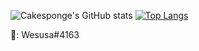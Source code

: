 ![Cakesponge's GitHub stats](https://github-readme-stats.vercel.app/api?username=cakesponge&show_icons=true&theme=gradient)
[![Top Langs](https://github-readme-stats.vercel.app/api/top-langs/?username=cakesponge)](https://github.com/cakesponge/github-readme-stats&theme=tokyonight)

📝: Wesusa#4163
